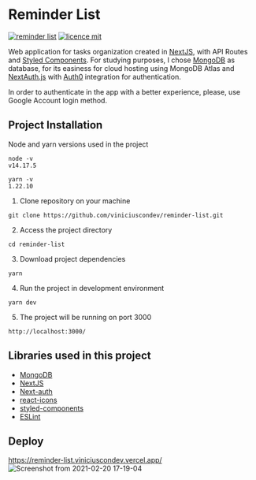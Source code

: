 # Reminder List #
[![reminder list](https://img.shields.io/badge/viniciuscondev-reminder--list-brightgreen)](https://github.com/viniciuscondev/reminder-list)
[![licence mit](https://img.shields.io/github/license/viniciuscondev/reminder-list?color=blue)](https://github.com/viniciuscondev/reminder-list/blob/main/LICENSE)

Web application for tasks organization created in [NextJS](https://github.com/vercel/next.js), with API Routes and [Styled Components](https://github.com/styled-components/styled-components). For studying purposes, I chose [MongoDB](https://github.com/mongodb/mongo) as database, for its easiness for cloud hosting using MongoDB Atlas and [NextAuth.js](https://github.com/nextauthjs/next-auth) with [Auth0](https://github.com/auth0) integration for authentication.

In order to authenticate in the app with a better experience, please, use Google Account login method.

## Project Installation ##

Node and yarn versions used in the project
```
node -v
v14.17.5

yarn -v
1.22.10
```

1. Clone repository on your machine

```
git clone https://github.com/viniciuscondev/reminder-list.git
```

2. Access the project directory

```
cd reminder-list
```

3. Download project dependencies

```
yarn
```

4. Run the project in development environment

```
yarn dev
```

5. The project will be running on port 3000
```
http://localhost:3000/
```

## Libraries used in this project ##
* [MongoDB](https://github.com/mongodb/mongo)
* [NextJS](https://github.com/vercel/next.js)
* [Next-auth](https://github.com/nextauthjs/next-auth)
* [react-icons](https://github.com/react-icons/react-icons)
* [styled-components](https://github.com/styled-components/-styled-components)
* [ESLint](https://github.com/eslint/eslint)



## Deploy ##
https://reminder-list.viniciuscondev.vercel.app/
![Screenshot from 2021-02-20 17-19-04](https://user-images.githubusercontent.com/58576821/108607549-ccecd700-739f-11eb-96ff-022d57874d64.png)

